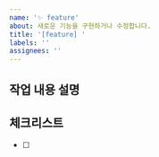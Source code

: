 ```yaml
---
name: '✨ feature'
about: 새로운 기능을 구현하거나 수정합니다.
title: '[feature] '
labels: ''
assignees: ''
---
```


## 작업 내용 설명

<!-- 해당 브랜치에서 작업할 내용을 간단하게 작성해주세요 -->

## 체크리스트

<!---  "중요한 순서" 대로 작업 리스트를 작성해주세요 -->

- [ ]
